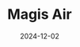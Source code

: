 ---
layout: post
order: 1
title: 'Magis Air'
date: 2024-12-02
project_image: /assets/images/01_magis_air.png
link: https://github.com/imadelro/Magis-Air
tags: [Python, Django, Web Development]
description: "A prototype airline booking system."
---